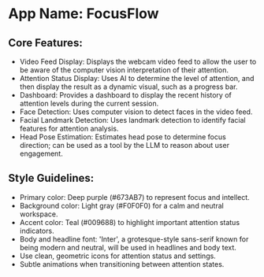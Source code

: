 # **App Name**: FocusFlow

## Core Features:

- Video Feed Display: Displays the webcam video feed to allow the user to be aware of the computer vision interpretation of their attention.
- Attention Status Display: Uses AI to determine the level of attention, and then display the result as a dynamic visual, such as a progress bar.
- Dashboard: Provides a dashboard to display the recent history of attention levels during the current session.
- Face Detection: Uses computer vision to detect faces in the video feed.
- Facial Landmark Detection: Uses landmark detection to identify facial features for attention analysis.
- Head Pose Estimation: Estimates head pose to determine focus direction; can be used as a tool by the LLM to reason about user engagement.

## Style Guidelines:

- Primary color: Deep purple (#673AB7) to represent focus and intellect.
- Background color: Light gray (#F0F0F0) for a calm and neutral workspace.
- Accent color: Teal (#009688) to highlight important attention status indicators.
- Body and headline font: 'Inter', a grotesque-style sans-serif known for being modern and neutral, will be used in headlines and body text.
- Use clean, geometric icons for attention status and settings.
- Subtle animations when transitioning between attention states.
